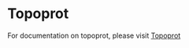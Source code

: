 # Topoprot

For documentation on topoprot, please visit [Topoprot](https://kespatil.github.io/Topoprot/html/topoprot.html#submodules) 
